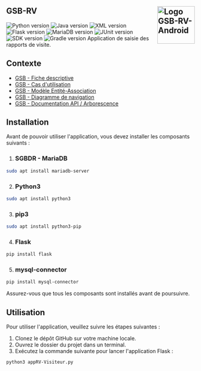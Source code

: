 ## GSB-RV <img src="https://user-images.githubusercontent.com/102319778/230720966-cb56e373-2646-4edc-bde0-08bfc8e55956.png" alt="Logo GSB-RV-Android" style="float: right; width: 100px;">
   ![Python version](https://img.shields.io/badge/Python-3.10.6-blue) ![Java version](https://img.shields.io/badge/Java-11.0.13-navy) ![XML version](https://img.shields.io/badge/XML-1.0-orange) ![Flask version](https://img.shields.io/badge/Flask-2.2.3-pink) ![MariaDB version](https://img.shields.io/badge/MariDB-15.1-red) ![JUnit version](https://img.shields.io/badge/JUnit-4.13.2-white) ![SDK version](https://img.shields.io/badge/SDK-32-Gold) ![Gradle version](https://img.shields.io/badge/Gradle-7.4-yellow) 
Application de saisie des rapports de visite. 

## Contexte

- [GSB - Fiche descriptive](https://github.com/R-Mehdi94/GSB-RV/blob/master/doc/01-GSB-AppliRV-FicheDescriptive.pdf)
- [GSB - Cas d'utilisation](https://github.com/R-Mehdi94/GSB-RV/blob/master/doc/02-GSB-AppliRV-Visiteur-UC.pdf)
- [GSB - Modèle Entité-Association](https://github.com/R-Mehdi94/GSB-RV/blob/master/doc/03-GSB-AppliRV-MEA.pdf)
- [GSB - Diagramme de navigation](https://github.com/R-Mehdi94/GSB-RV/blob/master/doc/04-GSB-AppliRV-Navigation.pdf)
- [GSB - Documentation API / Arborescence](https://github.com/R-Mehdi94/GSB-RV/blob/master/doc/05-GSB-AppliRV-Documentation-API.pdf)

## Installation

Avant de pouvoir utiliser l'application, vous devez installer les composants suivants :

1. ### SGBDR - MariaDB

  ``` bash 
  sudo apt install mariadb-server
  ```

2. ### Python3

  ``` bash 
  sudo apt install python3
  ```

3. ### pip3

  ``` bash 
  sudo apt install python3-pip
  ```

4. ### Flask

  ``` bash 
  pip install flask
  ```

5. ### mysql-connector

  ``` bash 
  pip install mysql-connector
  ```

Assurez-vous que tous les composants sont installés avant de poursuivre.

## Utilisation

Pour utiliser l'application, veuillez suivre les étapes suivantes :

1. Clonez le dépôt GitHub sur votre machine locale.
2. Ouvrez le dossier du projet dans un terminal.
3. Exécutez la commande suivante pour lancer l'application Flask : 
``` bash 
python3 appRV-Visiteur.py
```
